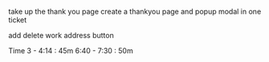 take up the thank you page
create a thankyou page and popup modal in one ticket

add delete work address button 


Time 3 - 4:14 : 45m
		6:40 - 7:30 : 50m